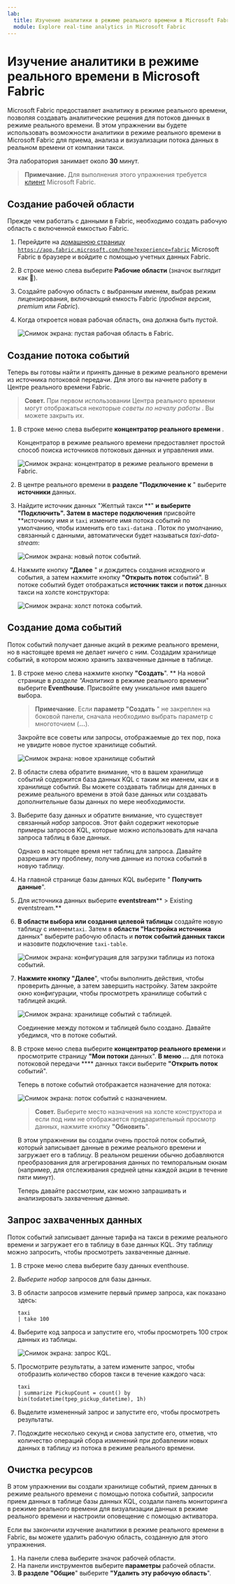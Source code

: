 ```yaml
---
lab:
  title: Изучение аналитики в режиме реального времени в Microsoft Fabric
  module: Explore real-time analytics in Microsoft Fabric
---
```


# Изучение аналитики в режиме реального времени в Microsoft Fabric

Microsoft Fabric предоставляет аналитику в режиме реального времени, позволяя создавать аналитические решения для потоков данных в режиме реального времени. В этом упражнении вы будете использовать возможности аналитики в режиме реального времени в Microsoft Fabric для приема, анализа и визуализации потока данных в реальном времени от компании такси.

Эта лаборатория занимает около **30** минут.

> **Примечание.** Для выполнения этого упражнения требуется [клиент](https://learn.microsoft.com/fabric/get-started/fabric-trial) Microsoft Fabric.

## Создание рабочей области

Прежде чем работать с данными в Fabric, необходимо создать рабочую область с включенной емкостью Fabric.

1. Перейдите на [домашнюю страницу `https://app.fabric.microsoft.com/home?experience=fabric`](https://app.fabric.microsoft.com/home?experience=fabric) Microsoft Fabric в браузере и войдите с помощью учетных данных Fabric.
1. В строке меню слева выберите **Рабочие области** (значок выглядит как ).
1. Создайте рабочую область с выбранным именем, выбрав режим лицензирования, включающий емкость Fabric (*пробная версия*, *premium* или *Fabric*).
1. Когда откроется новая рабочая область, она должна быть пустой.

    ![Снимок экрана: пустая рабочая область в Fabric.](./images/new-workspace.png)

## Создание потока событий

Теперь вы готовы найти и принять данные в режиме реального времени из источника потоковой передачи. Для этого вы начнете работу в Центре реального времени Fabric.

> **Совет.** При первом использовании Центра реального времени могут отображаться некоторые *советы по началу работы* . Вы можете закрыть их.

1. В строке меню слева выберите **концентратор реального времени** .

    Концентратор в режиме реального времени предоставляет простой способ поиска источников потоковых данных и управления ими.

    ![Снимок экрана: концентратор в режиме реального времени в Fabric.](./images/real-time-hub.png)

1. В центре реального времени в **разделе "Подключение к** " выберите **источники** данных.
1. Найдите источник данных "Желтый такси **" **и выберите **"Подключить".** Затем в мастере подключения** присвойте **источнику имя и `taxi` измените имя потока событий по умолчанию, чтобы изменить его `taxi-data`на . Поток по умолчанию, связанный с данными, автоматически будет называться *taxi-data-stream*:

    ![Снимок экрана: новый поток событий.](./images/name-eventstream.png)

1. Нажмите кнопку **"Далее** " и дождитесь создания исходного и события, а затем нажмите кнопку **"Открыть поток** событий". В потоке событий будет отображаться **источник такси** и **поток** данных такси на холсте конструктора:

   ![Снимок экрана: холст потока событий.](./images/new-taxi-stream.png)

## Создание дома событий

Поток событий получает данные акций в режиме реального времени, но в настоящее время не делает ничего с ним. Создадим хранилище событий, в котором можно хранить захваченные данные в таблице.

1. В строке меню слева нажмите кнопку **"Создать**". ** На новой странице в *разделе "Аналитика* в режиме реального времени" выберите **Eventhouse**. Присвойте ему уникальное имя вашего выбора.

    >**Примечание**. Если **параметр "Создать** " не закреплен на боковой панели, сначала необходимо выбрать параметр с многоточием (**...**).

    Закройте все советы или запросы, отображаемые до тех пор, пока не увидите новое пустое хранилище событий.

    ![Снимок экрана: новое хранилище событий](./images/create-eventhouse.png)

1. В области слева обратите внимание, что в вашем хранилище событий содержится база данных KQL с таким же именем, как и в хранилище событий. Вы можете создавать таблицы для данных в режиме реального времени в этой базе данных или создавать дополнительные базы данных по мере необходимости.
1. Выберите базу данных и обратите внимание, что существует связанный *набор* запросов. Этот файл содержит некоторые примеры запросов KQL, которые можно использовать для начала запроса таблиц в базе данных.

    Однако в настоящее время нет таблиц для запроса. Давайте разрешим эту проблему, получив данные из потока событий в новую таблицу.

1. На главной странице базы данных KQL выберите " **Получить данные**".
1. Для источника данных выберите **eventstream**** > Existing eventstream.**
1. **В области выбора или создания целевой таблицы** создайте новую таблицу с именем`taxi`. Затем в **области "Настройка источника** данных" выберите рабочую область и **поток событий данных такси** и назовите подключение `taxi-table`.

   ![Снимок экрана: конфигурация для загрузки таблицы из потока событий.](./images/configure-destination.png)

1. **Нажмите кнопку "Далее**", чтобы выполнить действия, чтобы проверить данные, а затем завершить настройку. Затем закройте окно конфигурации, чтобы просмотреть хранилище событий с таблицей акций.

   ![Снимок экрана: хранилище событий с таблицей.](./images/eventhouse-with-table.png)

    Соединение между потоком и таблицей было создано. Давайте убедимся, что в потоке событий.

1. В строке меню слева выберите **концентратор реального времени** и просмотрите страницу **"Мои потоки** данных". **В меню ...** для потока потоковой передачи **** данных такси выберите **"Открыть поток** событий".

    Теперь в потоке событий отображается назначение для потока:

   ![Снимок экрана: поток событий с назначением.](./images/eventstream-destination.png)

    > **Совет.** Выберите место назначения на холсте конструктора и если под ним не отображается предварительный просмотр данных, нажмите кнопку **"Обновить**".

    В этом упражнении вы создали очень простой поток событий, который записывает данные в режиме реального времени и загружает его в таблицу. В реальном решении обычно добавляются преобразования для агрегирования данных по темпоральным окнам (например, для отслеживания средней цены каждой акции в течение пяти минут).

    Теперь давайте рассмотрим, как можно запрашивать и анализировать захваченные данные.

## Запрос захваченных данных

Поток событий записывает данные тарифа на такси в режиме реального времени и загружает его в таблицу в базе данных KQL. Эту таблицу можно запросить, чтобы просмотреть захваченные данные.

1. В строке меню слева выберите базу данных eventhouse.
1. *Выберите набор* запросов для базы данных.
1. В области запросов измените первый пример запроса, как показано здесь:

    ```kql
    taxi
    | take 100
    ```

1. Выберите код запроса и запустите его, чтобы просмотреть 100 строк данных из таблицы.

    ![Снимок экрана: запрос KQL.](./images/kql-stock-query.png)

1. Просмотрите результаты, а затем измените запрос, чтобы отобразить количество сборов такси в течение каждого часа:

    ```kql
    taxi
    | summarize PickupCount = count() by bin(todatetime(tpep_pickup_datetime), 1h)
    ```

1. Выделите измененный запрос и запустите его, чтобы просмотреть результаты.
1. Подождите несколько секунд и снова запустите его, отметив, что количество операций сбора изменений при добавлении новых данных в таблицу из потока в режиме реального времени.

## Очистка ресурсов

В этом упражнении вы создали хранилище событий, прием данных в режиме реального времени с помощью потока событий, запросили прием данных в таблице базы данных KQL, создали панель мониторинга в режиме реального времени для визуализации данных в режиме реального времени и настроили оповещение с помощью активатора.

Если вы закончили изучение аналитики в режиме реального времени в Fabric, вы можете удалить рабочую область, созданную для этого упражнения.

1. На панели слева выберите значок рабочей области.
2. На панели инструментов выберите **параметры** рабочей области.
3. **В разделе "Общие**" выберите **"Удалить эту рабочую область**".
